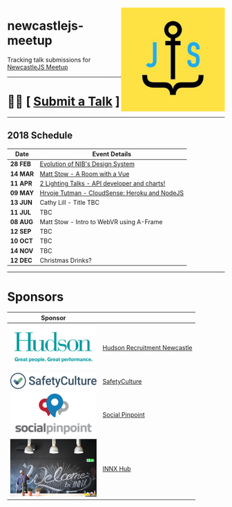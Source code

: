 <img 
	src="newcastlejs.jpeg" 
	alt="NewcastleJS Meetup Logo" 
	align="right" 
	width="240px" 
/>
# newcastlejs-meetup

Tracking talk submissions for [NewcastleJS Meetup](https://www.meetup.com/NewcastleJS-JavaScript-Meetup/)

----

# :bust_in_silhouette::speech_balloon: **[ [Submit a Talk](https://github.com/newwwie/newcastlejs-meetup/issues/new) ]** 

----

## 2018 Schedule

| Date | Event Details |
| --- | --- |
| **28 FEB** | [Evolution of NIB's Design System](https://www.meetup.com/NewcastleJS-JavaScript-Meetup/events/248011877/) |
| **14 MAR** | [Matt Stow - A Room with a Vue](https://www.meetup.com/NewcastleJS-JavaScript-Meetup/events/248243867/) |
| **11 APR** | [2 Lighting Talks - API developer and charts!](https://www.meetup.com/NewcastleJS-JavaScript-Meetup/events/249583312/) |
| **09 MAY** | [Hrvoje Tutman - CloudSense: Heroku and NodeJS](https://www.meetup.com/NewcastleJS-JavaScript-Meetup/events/250353811/) |
| **13 JUN** | Cathy Lill - Title TBC |
| **11 JUL** | TBC |
| **08 AUG** | Matt Stow - Intro to WebVR using A-Frame |
| **12 SEP** | TBC |
| **10 OCT** | TBC |
| **14 NOV** | TBC |
| **12 DEC** | Christmas Drinks? |

----

# Sponsors

| Sponsor |  |
| --- | --- |
| <img src="sponsors/hudson.png" width="200px" /> | [Hudson Recruitment Newcastle](http://au.hudson.com/contact-us/newcastle) |
| <img src="sponsors/safetyculture.png" width="200px" /> | [SafetyCulture](https://safetyculture.com/) |
| <img src="sponsors/socialpinpoint.jpg" width="200px" /> | [Social Pinpoint](https://www.socialpinpoint.com/) |
| <img src="sponsors/innx.jpg" width="200px" /> | [INNX Hub](https://innx.com.au/)  |
